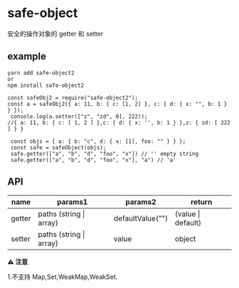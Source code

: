 # safe-object

安全的操作对象的 getter 和 setter

## example

```
yarn add safe-object2
or
npm install safe-object2

const safeObj2 = require("safe-object2");
const a = safeObj2({ a: 11, b: { c: [1, 2] }, c: { d: { x: "", b: 1 } } });
 console.log(a.setter(["z", "zd", 0], 222));
//{ a: 11, b: { c: [ 1, 2 ] },c: { d: { x: '', b: 1 } },z: { zd: [ 222 ] } }

 const objs = { a: { b: "c", d: { x: [1], foo: "" } } };
 const safe = safeObject(objs);
 safe.getter(["a", "b", "d", "foo", "x"]) // '' empty string
 safe.getter(["a", "b", "d", "foo", "x"], "a") // 'a'

```

## API

| name   | params1                 | params2          | return             |
| ------ | ----------------------- | ---------------- | ------------------ |
| getter | paths (string \| array) | defaultValue("") | (value \| default) |
| setter | paths (string \| array) | value            | object             |

**⚠ 注意 ️**

1.不支持 Map,Set,WeakMap,WeakSet.

